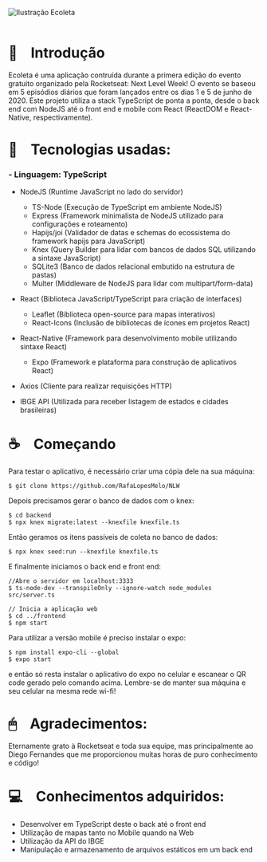 ![Ilustração Ecoleta](https://user-images.githubusercontent.com/38081852/83580830-6f63e200-a513-11ea-9a27-0a109ec1e4d0.png)
<br>
<br>
# 🚀 &nbsp;&nbsp; Introdução

Ecoleta é uma aplicação contruída durante a primera edição do evento gratuito organizado pela Rocketseat: Next Level Week! O evento se baseou em 5 episódios diários que foram lançados entre os dias 1 e 5 de junho de 2020. 
Este projeto utiliza a stack TypeScript de ponta a ponta, desde o back end com NodeJS até o front end e mobile com React (ReactDOM e React-Native, respectivamente).

# 🎸 &nbsp;&nbsp; Tecnologias usadas:

  ### - Linguagem: TypeScript

- NodeJS (Runtime JavaScript no lado do servidor)
  - TS-Node (Execução de TypeScript em ambiente NodeJS)
  - Express (Framework minimalista de NodeJS utilizado para configurações e roteamento)
  - Hapijs/joi (Validador de datas e schemas do ecossistema do framework hapijs para JavaScript)
  - Knex (Query Builder para lidar com bancos de dados SQL utilizando a sintaxe JavaScript)
  - SQLite3 (Banco de dados relacional embutido na estrutura de pastas)
  - Multer (Middleware de NodeJS para lidar com multipart/form-data)
  
- React (Biblioteca JavaScript/TypeScript para criação de interfaces)
  - Leaflet (Biblioteca open-source para mapas interativos)
  - React-Icons (Inclusão de bibliotecas de ícones em projetos React)
  
- React-Native (Framework para desenvolvimento mobile utilizando sintaxe React)
  - Expo (Framework e plataforma para construção de aplicativos React)
  
  
- Axios (Cliente para realizar requisições HTTP)

- IBGE API (Utilizada para receber listagem de estados e cidades brasileiras)

# ☕️ &nbsp;&nbsp; Começando

Para testar o aplicativo, é necessário criar uma cópia dele na sua máquina:

    $ git clone https://github.com/RafaLopesMelo/NLW
    
Depois precisamos gerar o banco de dados com o knex:

    $ cd backend
    $ npx knex migrate:latest --knexfile knexfile.ts
    
Então geramos os itens passíveis de coleta no banco de dados:

    $ npx knex seed:run --knexfile knexfile.ts
   
E finalmente iniciamos o back end e front end:

    //Abre o servidor em localhost:3333
    $ ts-node-dev --transpileOnly --ignore-watch node_modules src/server.ts 
    
    // Inicia a aplicação web
    $ cd ../frontend
    $ npm start
    
Para utilizar a versão mobile é preciso instalar o expo:
    
    $ npm install expo-cli --global
    $ expo start

e então só resta instalar o aplicativo do expo no celular e escanear o QR code gerado pelo comando acima. Lembre-se de manter sua máquina e seu celular na mesma rede wi-fi!

# 🖱  &nbsp;&nbsp; Agradecimentos:

Eternamente grato à Rocketseat e toda sua equipe, mas principalmente ao Diego Fernandes que me proporcionou muitas horas de puro conhecimento e código!

# 💻 &nbsp;&nbsp; Conhecimentos adquiridos:

 - Desenvolver em TypeScript deste o back até o front end
 - Utilização de mapas tanto no Mobile quando na Web
 - Utilização da API do IBGE
 - Manipulação e armazenamento de arquivos estáticos em um back end
